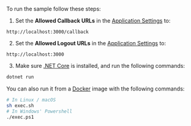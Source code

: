 <!-- markdownlint-disable MD041 -->

To run the sample follow these steps:

1) Set the **Allowed Callback URLs** in the <a href="$manage_url/#/applications/$account.clientId/settings" target="_blank" rel="noreferrer">Application Settings</a> to:

```text
http://localhost:3000/callback
```

2) Set the **Allowed Logout URLs** in the <a href="$manage_url/#/applications/$account.clientId/settings" target="_blank" rel="noreferrer">Application Settings</a> to:

```text
http://localhost:3000
```

3) Make sure <a href="https://www.microsoft.com/net/download" target="_blank" rel="noreferrer">.NET Core</a> is installed, and run the following commands:

```bash
dotnet run
```

You can also run it from a <a href="https://www.docker.com" target="_blank" rel="noreferrer">Docker</a> image with the following commands:

```bash
# In Linux / macOS
sh exec.sh
# In Windows' Powershell
./exec.ps1
```
